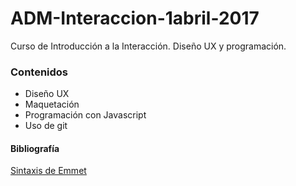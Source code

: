 # ADM-Interaccion-1abril-2017

Curso de Introducción a la Interacción. Diseño UX y programación.

### Contenidos

- Diseño UX
- Maquetación
- Programación con Javascript
- Uso de git



#### Bibliografía

[Sintaxis de Emmet](https://docs.emmet.io/abbreviations/syntax/)
